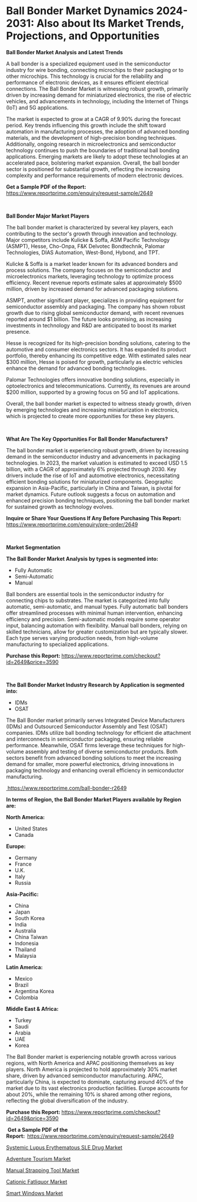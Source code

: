 <p><h1>Ball Bonder Market Dynamics 2024-2031: Also about Its Market Trends, Projections, and Opportunities</h1></p><p><strong>Ball Bonder Market Analysis and Latest Trends</strong></p>
<p><p>A ball bonder is a specialized equipment used in the semiconductor industry for wire bonding, connecting microchips to their packaging or to other microchips. This technology is crucial for the reliability and performance of electronic devices, as it ensures efficient electrical connections. The Ball Bonder Market is witnessing robust growth, primarily driven by increasing demand for miniaturized electronics, the rise of electric vehicles, and advancements in technology, including the Internet of Things (IoT) and 5G applications.</p><p>The market is expected to grow at a CAGR of 9.90% during the forecast period. Key trends influencing this growth include the shift toward automation in manufacturing processes, the adoption of advanced bonding materials, and the development of high-precision bonding techniques. Additionally, ongoing research in microelectronics and semiconductor technology continues to push the boundaries of traditional ball bonding applications. Emerging markets are likely to adopt these technologies at an accelerated pace, bolstering market expansion. Overall, the ball bonder sector is positioned for substantial growth, reflecting the increasing complexity and performance requirements of modern electronic devices.</p></p>
<p><strong>Get a Sample PDF of the Report:&nbsp;</strong> <a href="https://www.reportprime.com/enquiry/request-sample/2649">https://www.reportprime.com/enquiry/request-sample/2649</a></p>
<p>&nbsp;</p>
<p><strong>Ball Bonder Major Market Players</strong></p>
<p><p>The ball bonder market is characterized by several key players, each contributing to the sector's growth through innovation and technology. Major competitors include Kulicke & Soffa, ASM Pacific Technology (ASMPT), Hesse, Cho-Onpa, F&K Delvotec Bondtechnik, Palomar Technologies, DIAS Automation, West-Bond, Hybond, and TPT.</p><p>Kulicke & Soffa is a market leader known for its advanced bonders and process solutions. The company focuses on the semiconductor and microelectronics markets, leveraging technology to optimize process efficiency. Recent revenue reports estimate sales at approximately $500 million, driven by increased demand for advanced packaging solutions.</p><p>ASMPT, another significant player, specializes in providing equipment for semiconductor assembly and packaging. The company has shown robust growth due to rising global semiconductor demand, with recent revenues reported around $1 billion. The future looks promising, as increasing investments in technology and R&D are anticipated to boost its market presence.</p><p>Hesse is recognized for its high-precision bonding solutions, catering to the automotive and consumer electronics sectors. It has expanded its product portfolio, thereby enhancing its competitive edge. With estimated sales near $300 million, Hesse is poised for growth, particularly as electric vehicles enhance the demand for advanced bonding technologies.</p><p>Palomar Technologies offers innovative bonding solutions, especially in optoelectronics and telecommunications. Currently, its revenues are around $200 million, supported by a growing focus on 5G and IoT applications. </p><p>Overall, the ball bonder market is expected to witness steady growth, driven by emerging technologies and increasing miniaturization in electronics, which is projected to create more opportunities for these key players.</p></p>
<p>&nbsp;</p>
<p><strong>What Are The Key Opportunities For Ball Bonder Manufacturers?</strong></p>
<p><p>The ball bonder market is experiencing robust growth, driven by increasing demand in the semiconductor industry and advancements in packaging technologies. In 2023, the market valuation is estimated to exceed USD 1.5 billion, with a CAGR of approximately 6% projected through 2030. Key drivers include the rise of IoT and automotive electronics, necessitating efficient bonding solutions for miniaturized components. Geographic expansion in Asia-Pacific, particularly in China and Taiwan, is pivotal for market dynamics. Future outlook suggests a focus on automation and enhanced precision bonding techniques, positioning the ball bonder market for sustained growth as technology evolves.</p></p>
<p><strong>Inquire or Share Your Questions If Any Before Purchasing This Report:</strong> <a href="https://www.reportprime.com/enquiry/pre-order/2649">https://www.reportprime.com/enquiry/pre-order/2649</a></p>
<p>&nbsp;</p>
<p><strong>Market Segmentation</strong></p>
<p><strong>The Ball Bonder Market Analysis by types is segmented into:</strong></p>
<p><ul><li>Fully Automatic</li><li>Semi-Automatic</li><li>Manual</li></ul></p>
<p><p>Ball bonders are essential tools in the semiconductor industry for connecting chips to substrates. The market is categorized into fully automatic, semi-automatic, and manual types. Fully automatic ball bonders offer streamlined processes with minimal human intervention, enhancing efficiency and precision. Semi-automatic models require some operator input, balancing automation with flexibility. Manual ball bonders, relying on skilled technicians, allow for greater customization but are typically slower. Each type serves varying production needs, from high-volume manufacturing to specialized applications.</p></p>
<p><strong>Purchase this Report:&nbsp;</strong><a href="https://www.reportprime.com/checkout?id=2649&price=3590">https://www.reportprime.com/checkout?id=2649&price=3590</a></p>
<p>&nbsp;</p>
<p><strong>The Ball Bonder Market Industry Research by Application is segmented into:</strong></p>
<p><ul><li>IDMs</li><li>OSAT</li></ul></p>
<p><p>The Ball Bonder market primarily serves Integrated Device Manufacturers (IDMs) and Outsourced Semiconductor Assembly and Test (OSAT) companies. IDMs utilize ball bonding technology for efficient die attachment and interconnects in semiconductor packaging, ensuring reliable performance. Meanwhile, OSAT firms leverage these techniques for high-volume assembly and testing of diverse semiconductor products. Both sectors benefit from advanced bonding solutions to meet the increasing demand for smaller, more powerful electronics, driving innovations in packaging technology and enhancing overall efficiency in semiconductor manufacturing.</p></p>
<p><a href="https://www.reportprime.com/ball-bonder-r2649">&nbsp;https://www.reportprime.com/ball-bonder-r2649</a></p>
<p><strong>In terms of Region, the Ball Bonder Market Players available by Region are:</strong></p>
<p>
    <p> <strong> North America: </strong>
        <ul>
            <li>United States</li>
            <li>Canada</li>
        </ul>
        </p> 
    <p> <strong> Europe: </strong>
        <ul>
            <li>Germany</li>
            <li>France</li>
            <li>U.K.</li>
            <li>Italy</li>
            <li>Russia</li>
        </ul>
        </p> 
    <p> <strong> Asia-Pacific: </strong>
        <ul>
            <li>China</li>
            <li>Japan</li>
            <li>South Korea</li>
            <li>India</li>
            <li>Australia</li>
            <li>China Taiwan</li>
            <li>Indonesia</li>
            <li>Thailand</li>
            <li>Malaysia</li>
        </ul>
        </p> 
    <p> <strong> Latin America: </strong>
        <ul>
            <li>Mexico</li>
            <li>Brazil</li>
            <li>Argentina Korea</li>
            <li>Colombia</li>
        </ul>
        </p> 
    <p> <strong> Middle East & Africa: </strong>
        <ul>
            <li>Turkey</li>
            <li>Saudi</li>
            <li>Arabia</li>
            <li>UAE</li>
            <li>Korea</li>
        </ul>
    </p>
    </p>
<p><p>The Ball Bonder market is experiencing notable growth across various regions, with North America and APAC positioning themselves as key players. North America is projected to hold approximately 30% market share, driven by advanced semiconductor manufacturing. APAC, particularly China, is expected to dominate, capturing around 40% of the market due to its vast electronics production facilities. Europe accounts for about 20%, while the remaining 10% is shared among other regions, reflecting the global diversification of the industry.</p></p>
<p><strong>Purchase this Report: </strong><a href="https://www.reportprime.com/checkout?id=2649&price=3590">https://www.reportprime.com/checkout?id=2649&price=3590</a></p>
<p>&nbsp;<strong>Get a Sample PDF of the Report:&nbsp;&nbsp;</strong><a href="https://www.reportprime.com/enquiry/request-sample/2649">https://www.reportprime.com/enquiry/request-sample/2649</a></p>
<p><strong></strong></p>
<p><p><a href="https://issuu.com/reportprime-2/docs/systemic-lupus-erythematous-sle-dru_914859db05f48d">Systemic Lupus Erythematous SLE Drug Market</a></p><p><a href="https://www.linkedin.com/pulse/mapping-adventure-tourism-market-trends-challenges-breakthroughs-ccymc?trackingId=MzNsdpP%2FQpSpdM4%2BciuMrw%3D%3D">Adventure Tourism Market</a></p><p><a href="https://www.linkedin.com/pulse/manual-strapping-tool-market-outlook-complete-industry-analysis-uwgoc?trackingId=eNiJv1DoRwOiMqxpS4ZLOA%3D%3D">Manual Strapping Tool Market</a></p><p><a href="https://issuu.com/reportprime-2/docs/cationic-fatliquor-market-size-2030_68158bef1799fa">Cationic Fatliquor Market</a></p><p><a href="https://www.linkedin.com/pulse/mapping-smart-windows-market-trends-challenges-breakthroughs-2024-yvrkc?trackingId=yUTiuRFsQTGXdrBigPQkxQ%3D%3D">Smart Windows Market</a></p></p>